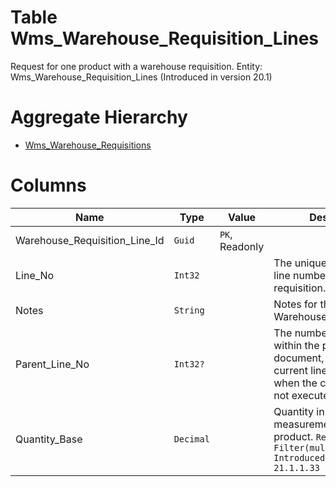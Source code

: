 # Table Wms_Warehouse_Requisition_Lines

Request for one product with a warehouse requisition. Entity: Wms_Warehouse_Requisition_Lines (Introduced in version 20.1)

# Aggregate Hierarchy

* [Wms_Warehouse_Requisitions](Wms_Warehouse_Requisitions.md)

# Columns

| Name | Type | Value | Description |
| - | - | - | --- |
|Warehouse_Requisition_Line_Id|`Guid`|`PK`, Readonly||
|Line_No|`Int32`||The unique, consecutive line number within the requisition. `Required` |
|Notes|`String`||Notes for this WarehouseRequisitionLine. |
|Parent_Line_No|`Int32?`||The number of the line within the parent document, which the current line executes. null when the current line does not execute line. |
|Quantity_Base|`Decimal`||Quantity in the base measurement unit of the product. `Required` `Filter(multi eq;ge;le)` `Introduced in version 21.1.1.33` |
